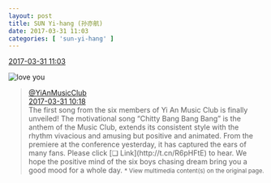 ```yaml
---
layout: post
title: SUN Yi-hang (孙亦航)
date: 2017-03-31 11:03
categories: [ 'sun-yi-hang' ]
---
```


<div class="weibo-info">
  <a href="http://weibo.com/6108316220/ECjz1dLbb">2017-03-31 11:03</a>
</div>

![love you](http://img.t.sinajs.cn/t4/appstyle/expression/ext/normal/6d/lovea_org.gif)

<!-- more -->

> <div class="weibo-post-name">
>   <a href="http://weibo.com/u/6094546964">@YiAnMusicClub</a>
> </div>
> <div class="weibo-info">
>   <a href="http://weibo.com/6094546964/ECjh219pP">2017-03-31 10:18</a>
> </div>
> The first song from the six members of Yi An Music Club is finally unveiled! The motivational song “Chitty Bang Bang Bang” is the anthem of the Music Club, extends its consistent style with the rhythm vivacious and amusing but positive and animated. From the premiere at the conference yesterday, it has captured the ears of many fans. Please click [❏ Link](http://t.cn/R6pHFtE) to hear. We hope the positive mind of the six boys chasing dream bring you a good mood for a whole day.  
> <small>* View multimedia content(s) on the original page.</small>
